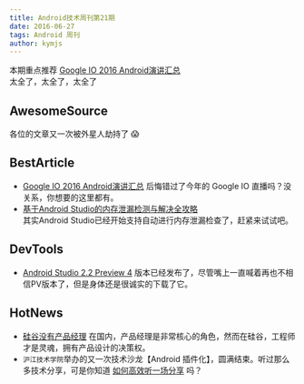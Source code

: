 ```yaml
---
title: Android技术周刊第21期
date: 2016-06-27
tags: Android 周刊
author: kymjs
---
```


本期重点推荐 [Google IO 2016 Android演讲汇总](http://chinagdg.org/2016/05/google-io-2016-android/)   
太全了，太全了，太全了

<!-- more -->

## AwesomeSource
各位的文章又一次被外星人劫持了 😱

## BestArticle  
- [Google IO 2016 Android演讲汇总](http://chinagdg.org/2016/05/google-io-2016-android/)  后悔错过了今年的 Google IO 直播吗？没关系，你想要的这里都有。  
- [基于Android Studio的内存泄漏检测与解决全攻略](http://wetest.qq.com/lab/view/?id=99&from=ads_test2_qqtips&sessionUserType=BFT.PARAMS.192844.TASKID&ADUIN=252437734&ADSESSION=1466387252&ADTAG=CLIENT.QQ.5413_.0&ADPUBNO=26485)  
其实Android Studio已经开始支持自动进行内存泄漏检查了，赶紧来试试吧。  

## DevTools
- [Android Studio 2.2 Preview 4](https://sites.google.com/a/android.com/tools/download/studio/builds/2-2-preview-4) 版本已经发布了，尽管嘴上一直喊着再也不相信PV版本了，但是身体还是很诚实的下载了它。  

## HotNews

- [硅谷没有产品经理](http://toutiao.com/i6291072937789227522/) 在国内，产品经理是非常核心的角色，然而在硅谷，工程师才是灵魂，拥有产品设计的决策权。  
- ```沪江技术学院```举办的又一次技术沙龙【Android 插件化】，圆满结束。听过那么多技术分享，可是你知道 [如何高效听一场分享](http://mp.weixin.qq.com/s?__biz=MzI2MzIzNTk0OA==&mid=2651767835&idx=1&sn=8340a97d308aa48b22fb5ded5e7e082a) 吗？